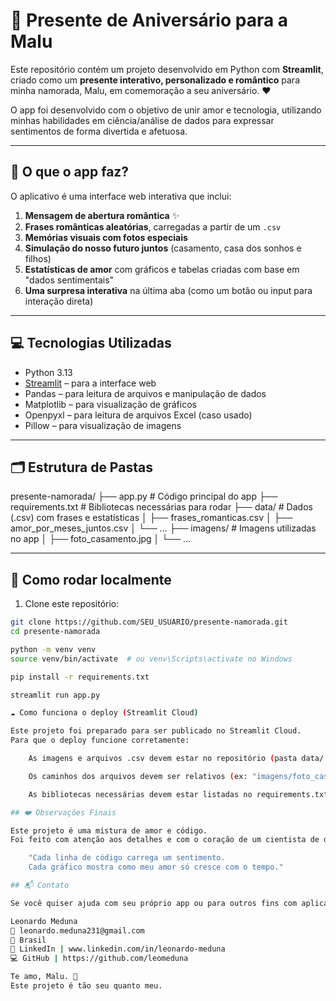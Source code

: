 # 🎁 Presente de Aniversário para a Malu

Este repositório contém um projeto desenvolvido em Python com **Streamlit**, criado como um **presente interativo, personalizado e romântico** para minha namorada, Malu, em comemoração a seu aniversário. ❤️

O app foi desenvolvido com o objetivo de unir amor e tecnologia, utilizando minhas habilidades em ciência/análise de dados para expressar sentimentos de forma divertida e afetuosa.

---

## 🌸 O que o app faz?

O aplicativo é uma interface web interativa que inclui:

1. **Mensagem de abertura romântica** ✨  
2. **Frases românticas aleatórias**, carregadas a partir de um `.csv`
3. **Memórias visuais com fotos especiais**
4. **Simulação do nosso futuro juntos** (casamento, casa dos sonhos e filhos)
5. **Estatísticas de amor** com gráficos e tabelas criadas com base em "dados sentimentais"
6. **Uma surpresa interativa** na última aba (como um botão ou input para interação direta)

---

## 💻 Tecnologias Utilizadas

- Python 3.13
- [Streamlit](https://streamlit.io/) – para a interface web
- Pandas – para leitura de arquivos e manipulação de dados
- Matplotlib – para visualização de gráficos
- Openpyxl – para leitura de arquivos Excel (caso usado)
- Pillow – para visualização de imagens

---

## 🗂 Estrutura de Pastas

presente-namorada/
├── app.py # Código principal do app
├── requirements.txt # Bibliotecas necessárias para rodar
├── data/ # Dados (.csv) com frases e estatísticas
│ ├── frases_romanticas.csv
│ ├── amor_por_meses_juntos.csv
│ └── ...
├── imagens/ # Imagens utilizadas no app
│ ├── foto_casamento.jpg
│ └── ...


---

## 🚀 Como rodar localmente

1. Clone este repositório:

```bash
git clone https://github.com/SEU_USUARIO/presente-namorada.git
cd presente-namorada

python -m venv venv
source venv/bin/activate  # ou venv\Scripts\activate no Windows

pip install -r requirements.txt

streamlit run app.py

☁️ Como funciona o deploy (Streamlit Cloud)

Este projeto foi preparado para ser publicado no Streamlit Cloud.
Para que o deploy funcione corretamente:

    As imagens e arquivos .csv devem estar no repositório (pasta data/ e imagens/)

    Os caminhos dos arquivos devem ser relativos (ex: "imagens/foto_casamento.jpg")

    As bibliotecas necessárias devem estar listadas no requirements.txt

## ❤️ Observações Finais

Este projeto é uma mistura de amor e código.
Foi feito com atenção aos detalhes e com o coração de um cientista de dados apaixonado.

    "Cada linha de código carrega um sentimento.
    Cada gráfico mostra como meu amor só cresce com o tempo."

## 📬 Contato

Se você quiser ajuda com seu próprio app ou para outros fins com aplicações em dados 😄, entre em contato:

Leonardo Meduna
📧 leonardo.meduna231@gmail.com
📍 Brasil
📍 LinkedIn | www.linkedin.com/in/leonardo-meduna
💻 GitHub | https://github.com/leomeduna

Te amo, Malu. 💖
Este projeto é tão seu quanto meu.


